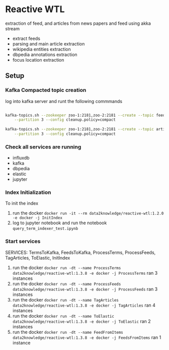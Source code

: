 # Reactive WTL

extraction of feed, and articles from news papers and feed using akka stream

- extract feeds
- parsing and main article extraction
- wikipedia entities extraction
- dbpedia annotations extraction
- focus location extraction

## Setup

### Kafka Compacted topic creation

log into kafka server and runt the following commmands

```bash
    
kafka-topics.sh --zookeeper zoo-1:2181,zoo-2:2181 --create --topic feed_items --replication-factor 2 \
    --partition 3 --config cleanup.policy=compact
    
kafka-topics.sh --zookeeper zoo-1:2181,zoo-2:2181 --create --topic articles --replication-factor 2 \
    --partition 3 --config cleanup.policy=compact

```

### Check all services are running

- influxdb
- kafka
- dbpedia
- elastic
- jupyter

### Index Initialization
To init the index 

1. run the docker `docker run -it --rm data2knowledge/reactive-wtl:1.2.0 -e docker -j InitIndex`
2. log to jupyter notebook and run the notebook `query_term_indexer_test.ipynb`

### Start services

SERVICES: TermsToKafka, FeedsToKafka, ProcessTerms, ProcessFeeds, TagArticles, ToElastic, InitIndex

1. run the docker `docker run -dt --name ProcessTerms data2knowledge/reactive-wtl:1.3.8 -e docker -j ProcessTerms` ran 3 instances
2. run the docker `docker run -dt --name ProcessFeeds data2knowledge/reactive-wtl:1.3.8 -e docker -j ProcessFeeds` ran 3 instances
3. run the docker `docker run -dt --name TagArticles data2knowledge/reactive-wtl:1.3.8 -e docker -j TagArticles` ran 4 instances
4. run the docker `docker run -dt --name ToElastic data2knowledge/reactive-wtl:1.3.8 -e docker -j ToElastic` ran 2 instances
5. run the docker `docker run -dt --name FeedFromItems data2knowledge/reactive-wtl:1.3.8 -e docker -j FeedsFromItems` ran 1 instance 